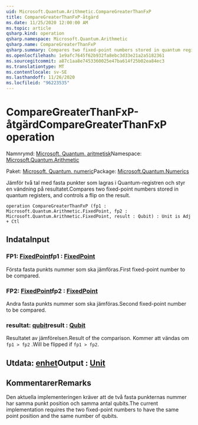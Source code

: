```yaml
---
uid: Microsoft.Quantum.Arithmetic.CompareGreaterThanFxP
title: CompareGreaterThanFxP-åtgärd
ms.date: 11/25/2020 12:00:00 AM
ms.topic: article
qsharp.kind: operation
qsharp.namespace: Microsoft.Quantum.Arithmetic
qsharp.name: CompareGreaterThanFxP
qsharp.summary: Compares two fixed-point numbers stored in quantum registers, and controls a flip on the result.
ms.openlocfilehash: 1e9afc7645f62b932fa8ebc3d33e21a2a5182361
ms.sourcegitcommit: a87c1aa8e7453360025e47ba614f25b02ea84ec3
ms.translationtype: MT
ms.contentlocale: sv-SE
ms.lasthandoff: 11/26/2020
ms.locfileid: "96223535"
---
```

# <a name="comparegreaterthanfxp-operation"></a><span data-ttu-id="7d596-102">CompareGreaterThanFxP-åtgärd</span><span class="sxs-lookup"><span data-stu-id="7d596-102">CompareGreaterThanFxP operation</span></span>

<span data-ttu-id="7d596-103">Namnrymd: [Microsoft. Quantum. aritmetisk](xref:Microsoft.Quantum.Arithmetic)</span><span class="sxs-lookup"><span data-stu-id="7d596-103">Namespace: [Microsoft.Quantum.Arithmetic](xref:Microsoft.Quantum.Arithmetic)</span></span>

<span data-ttu-id="7d596-104">Paket: [Microsoft. Quantum. numeric](https://nuget.org/packages/Microsoft.Quantum.Numerics)</span><span class="sxs-lookup"><span data-stu-id="7d596-104">Package: [Microsoft.Quantum.Numerics](https://nuget.org/packages/Microsoft.Quantum.Numerics)</span></span>


<span data-ttu-id="7d596-105">Jämför två tal med fasta punkter som lagras i Quantum-registren och styr en vändning på resultatet.</span><span class="sxs-lookup"><span data-stu-id="7d596-105">Compares two fixed-point numbers stored in quantum registers, and controls a flip on the result.</span></span>

```qsharp
operation CompareGreaterThanFxP (fp1 : Microsoft.Quantum.Arithmetic.FixedPoint, fp2 : Microsoft.Quantum.Arithmetic.FixedPoint, result : Qubit) : Unit is Adj + Ctl
```


## <a name="input"></a><span data-ttu-id="7d596-106">Indata</span><span class="sxs-lookup"><span data-stu-id="7d596-106">Input</span></span>

### <a name="fp1--fixedpoint"></a><span data-ttu-id="7d596-107">FP1: [FixedPoint](xref:Microsoft.Quantum.Arithmetic.FixedPoint)</span><span class="sxs-lookup"><span data-stu-id="7d596-107">fp1 : [FixedPoint](xref:Microsoft.Quantum.Arithmetic.FixedPoint)</span></span>

<span data-ttu-id="7d596-108">Första fasta punkts nummer som ska jämföras.</span><span class="sxs-lookup"><span data-stu-id="7d596-108">First fixed-point number to be compared.</span></span>


### <a name="fp2--fixedpoint"></a><span data-ttu-id="7d596-109">FP2: [FixedPoint](xref:Microsoft.Quantum.Arithmetic.FixedPoint)</span><span class="sxs-lookup"><span data-stu-id="7d596-109">fp2 : [FixedPoint](xref:Microsoft.Quantum.Arithmetic.FixedPoint)</span></span>

<span data-ttu-id="7d596-110">Andra fasta punkts nummer som ska jämföras.</span><span class="sxs-lookup"><span data-stu-id="7d596-110">Second fixed-point number to be compared.</span></span>


### <a name="result--qubit"></a><span data-ttu-id="7d596-111">resultat: [qubit](xref:microsoft.quantum.lang-ref.qubit)</span><span class="sxs-lookup"><span data-stu-id="7d596-111">result : [Qubit](xref:microsoft.quantum.lang-ref.qubit)</span></span>

<span data-ttu-id="7d596-112">Resultatet av jämförelsen.</span><span class="sxs-lookup"><span data-stu-id="7d596-112">Result of the comparison.</span></span> <span data-ttu-id="7d596-113">Kommer att vändas om `fp1 > fp2` .</span><span class="sxs-lookup"><span data-stu-id="7d596-113">Will be flipped if `fp1 > fp2`.</span></span>



## <a name="output--unit"></a><span data-ttu-id="7d596-114">Utdata: [enhet](xref:microsoft.quantum.lang-ref.unit)</span><span class="sxs-lookup"><span data-stu-id="7d596-114">Output : [Unit](xref:microsoft.quantum.lang-ref.unit)</span></span>



## <a name="remarks"></a><span data-ttu-id="7d596-115">Kommentarer</span><span class="sxs-lookup"><span data-stu-id="7d596-115">Remarks</span></span>

<span data-ttu-id="7d596-116">Den aktuella implementeringen kräver att de två fasta punkternas nummer har samma punkt position och samma antal qubits.</span><span class="sxs-lookup"><span data-stu-id="7d596-116">The current implementation requires the two fixed-point numbers to have the same point position and the same number of qubits.</span></span>
